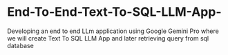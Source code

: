 # End-To-End-Text-To-SQL-LLM-App-
Developing an end to end LLm application using Google Gemini Pro where we will create Text To SQL LLM App  and later retrieving query from sql database
